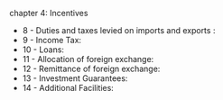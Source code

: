 chapter 4: Incentives

<ul>
			<li>8 - Duties and taxes levied on imports and exports : <ul>
			</ul></li>			<li>9 - Income Tax: <ul>
			</ul></li>			<li>10 - Loans: <ul>
			</ul></li>			<li>11 - Allocation of foreign exchange: <ul>
			</ul></li>			<li>12 - Remittance of foreign exchange: <ul>
			</ul></li>			<li>13 - Investment Guarantees: <ul>
			</ul></li>			<li>14 - Additional Facilities: <ul>
			</ul></li></ul>